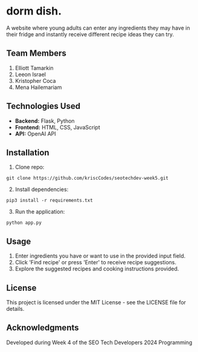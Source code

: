 # dorm dish.
A website where young adults can enter any ingredients they may have in their fridge and instantly receive different recipe ideas they can try. 

## Team Members
1. Elliott Tamarkin
2. Leeon Israel
3. Kristopher Coca
4. Mena Hailemariam

## Technologies Used
* **Backend:** Flask, Python
* **Frontend:** HTML, CSS, JavaScript
* **API:** OpenAI API

## Installation
1. Clone repo:
```
git clone https://github.com/kriscCodes/seotechdev-week5.git
```
2. Install dependencies:
```
pip3 install -r requirements.txt
```
3. Run the application:
```
python app.py
```

## Usage
1. Enter ingredients you have or want to use in the provided input field.
2. Click 'Find recipe' or press 'Enter' to receive recipe suggestions.
3. Explore the suggested recipes and cooking instructions provided.

## License
This project is licensed under the MIT License - see the LICENSE file for details.

## Acknowledgments
Developed during Week 4 of the SEO Tech Developers 2024 Programming
